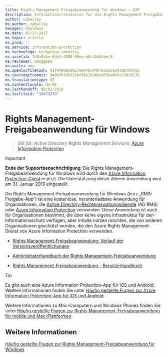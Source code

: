 ```yaml
---
title: Rights Management-Freigabeanwendung für Windows – AIP
description: Informationsressourcen für die Rights Management-Freigabeanwendung für Windows. Dies ist eine kostenlose, herunterladbare Anwendung für Organisationen, die Active Directory Rights Management Services (AD RMS) oder Azure Information Protection verwenden, sowie für Organisationen, die keine eigene Infrastruktur für den Informationsschutz einsetzen, aber trotzdem Inhalte verwenden möchten, die von anderen Organisationen mit Azure Information Protection geschützt sind.
author: cabailey
ms.author: cabailey
manager: mbaldwin
ms.date: 07/27/2017
ms.topic: article
ms.prod: ''
ms.service: information-protection
ms.technology: techgroup-identity
ms.assetid: 7d8a8abe-6de1-4088-90ee-e0c4bd6deec8
ms.reviewer: esaggese
ms.suite: ems
ms.openlocfilehash: 43f0496854b17ee476c04b7b5ea3e3430b704c92
ms.sourcegitcommit: 949bf02d5d12bef8e26d89ad5d6a0d5cc7826135
ms.translationtype: HT
ms.contentlocale: de-DE
ms.lasthandoff: 08/02/2018
ms.locfileid: "39473279"
---
```

# <a name="rights-management-sharing-application-for-windows"></a>Rights Management-Freigabeanwendung für Windows

>*Gilt für: Active Directory Rights Management Services, [Azure Information Protection](https://azure.microsoft.com/pricing/details/information-protection)*

> [!IMPORTANT]
> **Ende der Supportbenachrichtigung**: Die Rights Management-Freigabeanwendung für Windows wird durch den [Azure Information Protection-Client](aip-client.md) ersetzt. Die Unterstützung dieser älteren Anwendung wird am 31. Januar 2019 eingestellt. 


Die Rights Management-Freigabeanwendung für Windows (kurz „RMS-Freigabe-App“) ist eine kostenlose, herunterladbare Anwendung für Organisationen, die [Active Directory-Rechteverwaltungsdienste](https://technet.microsoft.com/library/cc772403.aspx) (AD RMS) oder [Azure Information Protection](../what-is-information-protection.md) verwenden. Diese Anwendung ist auch für Organisationen bestimmt, die über keine eigene Infrastruktur für den Informationsschutz verfügen, aber Inhalte nutzen möchten, die von anderen Organisationen geschützt wurden, die den Azure Rights Management-Dienst von Azure Information Protection verwenden.

-   [Rights Management-Freigabeanwendung: Verlauf der Versionsveröffentlichungen](sharing-app-version-release-history.md)

-   [Administratorhandbuch der Rights Management-Freigabeanwendung](sharing-app-admin-guide.md)

-   [Rights Management-Freigabeanwendung – Benutzerhandbuch](sharing-app-user-guide.md)

> [!TIP]
> Es gibt auch eine Azure Information Protection-App für iOS und Android. Weitere Informationen finden Sie unter [Häufig gestellte Fragen zur Azure Information Protection-App für iOS und Android](mobile-app-faq.md ).
> 
> Weitere Informationen zu Mac-Computern und Windows Phones finden Sie unter [Häufig gestellte Fragen zur Rights Management-Freigabeanwendung für mobile und Mac-Plattformen](http://technet.microsoft.com/dn451248).

## <a name="see-also"></a>Weitere Informationen
[Häufig gestellte Fragen zur Rights Management-Freigabeanwendung für Windows](http://technet.microsoft.com/dn467883)

